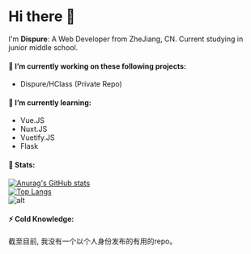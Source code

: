 # Hi there 👋

I'm **Dispure**: A Web Developer from ZheJiang, CN. Current studying in junior middle school.

#### 🔭 I’m currently working on these following projects:
- Dispure/HClass (Private Repo)
#### 🌱 I’m currently learning:
- Vue.JS
- Nuxt.JS
- Vuetify.JS
- Flask
#### 💫 Stats:
[![Anurag's GitHub stats](https://github-readme-stats.vercel.app/api?username=Dispure)](https://github.com/anuraghazra/github-readme-stats)  
[![Top Langs](https://github-readme-stats.vercel.app/api/top-langs/?username=Dispure&hide=html)](https://github.com/anuraghazra/github-readme-stats)  
![alt](https://github-profile-summary-cards.vercel.app/api/cards/profile-details?username=Dispure)
#### ⚡ Cold Knowledge:
截至目前, 我没有一个以个人身份发布的有用的repo。
